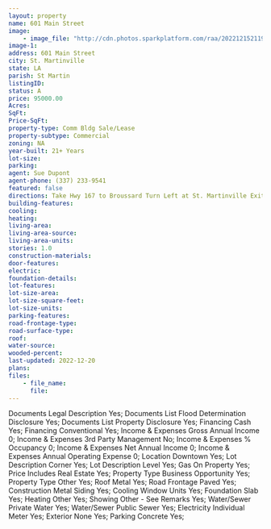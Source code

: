 ```yaml
---
layout: property
name: 601 Main Street
image:
    - image_file: "http://cdn.photos.sparkplatform.com/raa/20221215211905132976000000.jpg"
image-1:
address: 601 Main Street
city: St. Martinville
state: LA
parish: St Martin
listingID: 
status: A
price: 95000.00
Acres: 
SqFt: 
Price-SqFt: 
property-type: Comm Bldg Sale/Lease
property-subtype: Commercial
zoning: NA
year-built: 21+ Years
lot-size: 
parking: 
agent: Sue Dupont
agent-phone: (337) 233-9541
featured: false
directions: Take Hwy 167 to Broussard Turn Left at St. Martinville Exit to St. Martinville. Once you get to the light on Main Street turn Right go South  and just after the Former courthouse building the property is on the Left - at the corner of Gary street and Main Street.
building-features: 
cooling: 
heating: 
living-area: 
living-area-source: 
living-area-units: 
stories: 1.0
construction-materials: 
door-features: 
electric: 
foundation-details: 
lot-features: 
lot-size-area: 
lot-size-square-feet: 
lot-size-units: 
parking-features: 
road-frontage-type: 
road-surface-type: 
roof: 
water-source: 
wooded-percent: 
last-updated: 2022-12-20
plans: 
files:
    - file_name:
      file:
---
```

Documents	Legal Description	Yes;
Documents List	Flood Determination Disclosure	Yes;
Documents List	Property Disclosure	Yes;
Financing	Cash	Yes;
Financing	Conventional	Yes;
Income & Expenses	Gross Annual Income	0;
Income & Expenses	3rd Party Management	No;
Income & Expenses	% Occupancy	0;
Income & Expenses	Net Annual Income	0;
Income & Expenses	Annual Operating Expense	0;
Location	Downtown	Yes;
Lot Description	Corner	Yes;
Lot Description	Level	Yes;
Gas	On Property	Yes;
Price Includes	Real Estate	Yes;
Property Type	Business Opportunity	Yes;
Property Type	Other	Yes;
Roof	Metal	Yes;
Road Frontage	Paved	Yes;
Construction	Metal Siding	Yes;
Cooling	Window Units	Yes;
Foundation	Slab	Yes;
Heating	Other	Yes;
Showing	Other - See Remarks	Yes;
Water/Sewer	Private Water	Yes;
Water/Sewer	Public Sewer	Yes;
Electricity	Individual Meter	Yes;
Exterior	None	Yes;
Parking	Concrete	Yes;

